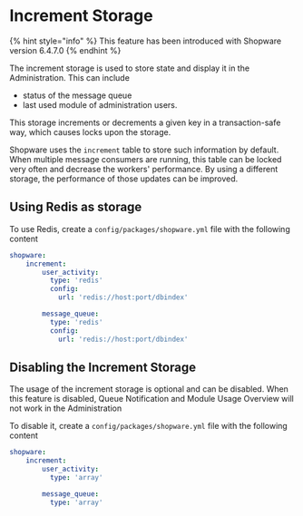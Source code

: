 # Increment Storage

{% hint style="info" %}
This feature has been introduced with Shopware version 6.4.7.0
{% endhint %}

The increment storage is used to store state and display it in the Administration. This can include

* status of the message queue
* last used module of administration users.

 This storage increments or decrements a given key in a transaction-safe way, which causes locks upon the storage.

Shopware uses the `increment` table to store such information by default. When multiple message consumers are running, this table can be locked very often and decrease the workers' performance. By using a different storage, the performance of those updates can be improved.

## Using Redis as storage

To use Redis, create a `config/packages/shopware.yml` file with the following content

```yaml
shopware:
    increment:
        user_activity:
          type: 'redis'
          config:
            url: 'redis://host:port/dbindex'

        message_queue:
          type: 'redis'
          config:
            url: 'redis://host:port/dbindex'
```

## Disabling the Increment Storage

The usage of the increment storage is optional and can be disabled. When this feature is disabled, Queue Notification and Module Usage Overview will not work in the Administration

To disable it, create a `config/packages/shopware.yml` file with the following content

```yaml
shopware:
    increment:
        user_activity:
          type: 'array'

        message_queue:
          type: 'array'
```
